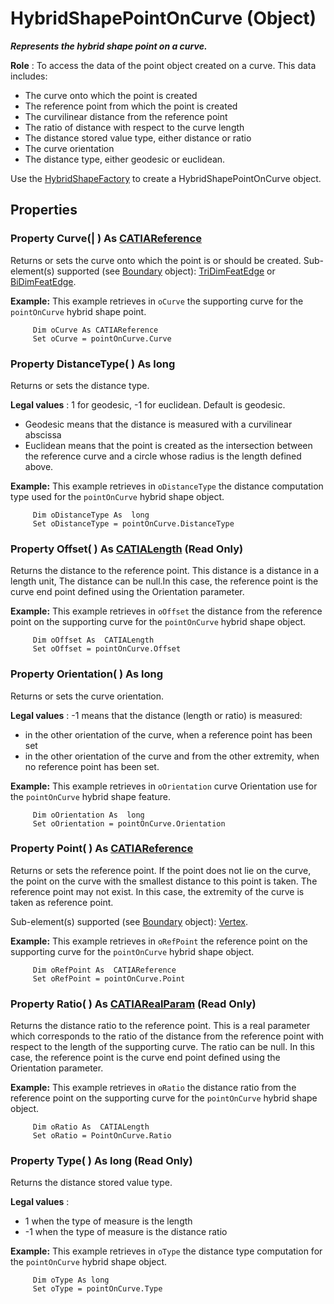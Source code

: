 # HybridShapePointOnCurve (Object)

**_Represents the hybrid shape point on a curve._**

**Role** : To access the data of the point object created on a curve. This data includes:

  * The curve onto which the point is created
  * The reference point from which the point is created
  * The curvilinear distance from the reference point
  * The ratio of distance with respect to the curve length
  * The distance stored value type, either distance or ratio
  * The curve orientation
  * The distance type, either geodesic or euclidean.

Use the [HybridShapeFactory](../GSMInterfaces/interface_HybridShapeFactory_68680.md) to create a HybridShapePointOnCurve object.

## Properties

### Property **Curve**(| ) As [CATIAReference](../InfInterfaces/interface_Reference_17481.md)

   Returns or sets the curve onto which the point is or should be created.
Sub-element(s) supported (see [Boundary](../MecModInterfaces/interface_Boundary_14542.md) object): [TriDimFeatEdge](../MecModInterfaces/interface_TriDimFeatEdge_39030.md) or [BiDimFeatEdge](../MecModInterfaces/interface_BiDimFeatEdge_33192.md).

**Example:**      This example retrieves in `oCurve` the supporting curve for the `pointOnCurve` hybrid shape point.

```VBScript
     Dim oCurve As CATIAReference
     Set oCurve = pointOnCurve.Curve

```

### Property **DistanceType**( ) As long

   Returns or sets the distance type.

**Legal values** : 1 for geodesic, -1 for euclidean.
Default is geodesic.

  * Geodesic means that the distance is measured with a curvilinear abscissa
  * Euclidean means that the point is created as the intersection between the reference curve and a circle whose radius is the length defined above.

**Example:**      This example retrieves in `oDistanceType` the distance computation type used for the `pointOnCurve` hybrid shape object.

```VBScript
     Dim oDistanceType As  long
     Set oDistanceType = pointOnCurve.DistanceType

```

### Property **Offset**( ) As [CATIALength](../KnowledgeInterfaces/interface_Length_8108.md) (Read Only)

   Returns the distance to the reference point.
This distance is a distance in a length unit, The distance can be null.In this case, the reference point is the curve end point defined using the Orientation parameter.

**Example:**      This example retrieves in `oOffset` the distance from the reference point on the supporting curve for the `pointOnCurve` hybrid shape object.

```VBScript
     Dim oOffset As  CATIALength
     Set oOffset = pointOnCurve.Offset

```

### Property **Orientation**( ) As long

   Returns or sets the curve orientation.

**Legal values** : -1 means that the distance (length or ratio) is measured:

  * in the other orientation of the curve, when a reference point has been set
  * in the other orientation of the curve and from the other extremity, when no reference point has been set.

**Example:**      This example retrieves in `oOrientation` curve Orientation use for the `pointOnCurve` hybrid shape feature.

```VBScript
     Dim oOrientation As  long
     Set oOrientation = pointOnCurve.Orientation

```

### Property **Point**( ) As [CATIAReference](../InfInterfaces/interface_Reference_17481.md)

   Returns or sets the reference point. If the point does not lie on the curve, the point on the curve with the smallest distance to this point is taken. The reference point may not exist. In this case, the extremity of the curve is taken as reference point.

Sub-element(s) supported (see [Boundary](../MecModInterfaces/interface_Boundary_14542.md) object): [Vertex](../MecModInterfaces/interface_Vertex_8466.md).

**Example:**      This example retrieves in `oRefPoint` the reference point on the supporting curve for the `pointOnCurve` hybrid shape object.

```VBScript
     Dim oRefPoint As  CATIAReference
     Set oRefPoint = pointOnCurve.Point

```

### Property **Ratio**( ) As [CATIARealParam](../KnowledgeInterfaces/interface_RealParam_17053.md) (Read Only)

   Returns the distance ratio to the reference point.
This is a real parameter which corresponds to the ratio of the distance from the reference point with respect to the length of the supporting curve. The ratio can be null. In this case, the reference point is the curve end point defined using the Orientation parameter.

**Example:**      This example retrieves in `oRatio` the distance ratio from the reference point on the supporting curve for the `pointOnCurve` hybrid shape object.

```VBScript
     Dim oRatio As  CATIALength
     Set oRatio = PointOnCurve.Ratio

```

### Property **Type**( ) As long (Read Only)

   Returns the distance stored value type.

**Legal values** :

  * 1 when the type of measure is the length
  * -1 when the type of measure is the distance ratio

**Example:**      This example retrieves in `oType` the distance type computation for the `pointOnCurve` hybrid shape object.

```VBScript
     Dim oType As long
     Set oType = pointOnCurve.Type

```